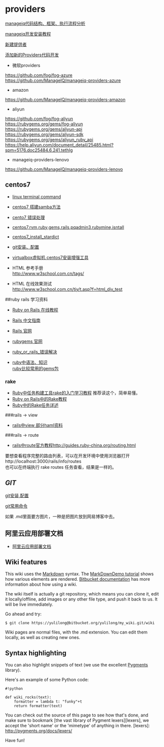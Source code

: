 # providers 

[manageiq代码结构、框架、执行流程分析](https://bitbucket.org/yulilong/my_wiki/wiki/manageiq%E4%BB%A3%E7%A0%81%E7%BB%93%E6%9E%84%E3%80%81%E6%A1%86%E6%9E%B6%E3%80%81%E6%89%A7%E8%A1%8C%E6%B5%81%E7%A8%8B%E5%88%86%E6%9E%90)  

[manageiq开发安装教程](https://bitbucket.org/yulilong/my_wiki/wiki/manageiq%E5%BC%80%E5%8F%91%E5%AE%89%E8%A3%85%E6%95%99%E7%A8%8B)  

[新建提供者](https://bitbucket.org/yulilong/my_wiki/wiki/%E6%96%B0%E5%BB%BA%E6%8F%90%E4%BE%9B%E8%80%85)   

[添加新的Providers代码开发](https://bitbucket.org/yulilong/my_wiki/wiki/%E6%B7%BB%E5%8A%A0%E6%96%B0%E7%9A%84Providers%E4%BB%A3%E7%A0%81%E5%BC%80%E5%8F%91)

* 微软providers  

https://github.com/fog/fog-azure  
https://github.com/ManageIQ/manageiq-providers-azure  

* amazon  

https://github.com/ManageIQ/manageiq-providers-amazon  

* aliyun

https://github.com/fog/fog-aliyun  
https://rubygems.org/gems/fog-aliyun  
https://rubygems.org/gems/aliyun-api  
https://rubygems.org/gems/aliyun-sdk  
https://rubygems.org/gems/aliyun_ruby_api                 
https://help.aliyun.com/document_detail/25485.html?spm=5176.doc25484.6.241.tethIg  

* manageiq-providers-lenovo  

https://github.com/ManageIQ/manageiq-providers-lenovo  


## centos7 
* [linux terminal command](https://bitbucket.org/yulilong/my_wiki/wiki/linux%20terminal%20command)
* [centos7 搭建samba方法](https://bitbucket.org/yulilong/my_wiki/wiki/centos7%20%E6%90%AD%E5%BB%BAsamba%E6%96%B9%E6%B3%95)
* [ cento7 错误处理](https://bitbucket.org/yulilong/my_wiki/wiki/cento7%20%E9%94%99%E8%AF%AF%E5%A4%84%E7%90%86)
* [centos7,rvm,ruby,gems,rails,pqadmin3,rubymine,isntall](https://bitbucket.org/yulilong/my_wiki/wiki/centos7,rvm,ruby,gems,rails,pqadmin3,rubymine,isntall)
* [centos7_install_stardict](https://bitbucket.org/yulilong/my_wiki/wiki/centos7_install_stardict)
* [git安装、配置](https://bitbucket.org/yulilong/my_wiki/wiki/git%E5%AE%89%E8%A3%85%E3%80%81%E9%85%8D%E7%BD%AE)
* [virtualbox虚拟机 centos7安装增强工具](https://bitbucket.org/yulilong/my_wiki/wiki/virtualbox%E8%99%9A%E6%8B%9F%E6%9C%BA%20centos7%E5%AE%89%E8%A3%85%E5%A2%9E%E5%BC%BA%E5%B7%A5%E5%85%B7)  

* HTML 参考手册  
http://www.w3school.com.cn/tags/  
* HTML 在线效果测试  
http://www.w3school.com.cn/tiy/t.asp?f=html_div_test

##ruby rails 学习资料

* [Ruby on Rails 在线教程](https://railstutorial-china.org/book/)


* [Rails 中文指南](http://guides.ruby-china.org/)
* [Rails 官网](http://rubyonrails.org/)
* [rubygems 官网](https://rubygems.org/)

* [ruby_or_rails_错误解决](https://bitbucket.org/yulilong/my_wiki/wiki/ruby_or_rails_%E9%94%99%E8%AF%AF%E8%A7%A3%E5%86%B3)
* [ruby中语法、知识](https://bitbucket.org/yulilong/my_wiki/wiki/ruby%E4%B8%AD%E8%AF%AD%E6%B3%95%E3%80%81%E7%9F%A5%E8%AF%86)  
[ruby比较常用的gems包](https://bitbucket.org/yulilong/my_wiki/wiki/ruby%E6%AF%94%E8%BE%83%E5%B8%B8%E7%94%A8%E7%9A%84gems%E5%8C%85)

### rake
* [Ruby中任务构建工具rake的入门学习教程](https://bitbucket.org/yulilong/my_wiki/wiki/Ruby%E4%B8%AD%E4%BB%BB%E5%8A%A1%E6%9E%84%E5%BB%BA%E5%B7%A5%E5%85%B7rake%E7%9A%84%E5%85%A5%E9%97%A8%E5%AD%A6%E4%B9%A0%E6%95%99%E7%A8%8B)          推荐读这个，简单易懂。
* [Ruby on Rails中的Rake教程](https://bitbucket.org/yulilong/my_wiki/wiki/%20Ruby%20on%20Rails%E4%B8%AD%E7%9A%84Rake%E6%95%99%E7%A8%8B)
* [Ruby中的Rake任务详述](https://bitbucket.org/yulilong/my_wiki/wiki/Ruby%E4%B8%AD%E7%9A%84Rake%E4%BB%BB%E5%8A%A1%E8%AF%A6%E8%BF%B0)

###rails -> view
* [rails中view 部分haml资料](https://bitbucket.org/yulilong/my_wiki/wiki/rails%E4%B8%ADview%20%E9%83%A8%E5%88%86haml%E8%B5%84%E6%96%99)


###rails -> route
* [rails中route官方教程](http://guides.ruby-china.org/routing.html)http://guides.ruby-china.org/routing.html

要想查看程序完整的路由列表，可以在开发环境中使用浏览器打开 http://localhost:3000/rails/info/routes    
也可以在终端执行 rake routes 任务查看，结果是一样的。
 
## ***GIT*** ##

[git安装,配置](https://bitbucket.org/yulilong/my_wiki/wiki/git%E5%AE%89%E8%A3%85,%E9%85%8D%E7%BD%AE)

[git常用命令](https://bitbucket.org/yulilong/my_wiki/wiki/git%E5%B8%B8%E7%94%A8%E5%91%BD%E4%BB%A4)

如果 .md里面要方图片，一种是把图片放到网易博客中去。

## 阿里云应用部署文档
* [阿里云应用部署文档](https://bitbucket.org/yulilong/my_wiki/wiki/%20%E9%98%BF%E9%87%8C%E4%BA%91%E5%BA%94%E7%94%A8%E9%83%A8%E7%BD%B2%E6%96%87%E6%A1%A3)

## Wiki features

This wiki uses the [Markdown](http://daringfireball.net/projects/markdown/) syntax. The [MarkDownDemo tutorial](https://bitbucket.org/tutorials/markdowndemo) shows how various elements are rendered. [Bitbucket documentation](https://confluence.atlassian.com/display/BITBUCKET/Use+a+wiki) has more information about how using a wiki.

The wiki itself is actually a git repository, which means you can clone it, edit it locally/offline, add images or any other file type, and push it back to us. It will be live immediately.

Go ahead and try:

```
$ git clone https://yulilong@bitbucket.org/yulilong/my_wiki.git/wiki
```

Wiki pages are normal files, with the .md extension. You can edit them locally, as well as creating new ones.

## Syntax highlighting


You can also highlight snippets of text (we use the excellent [Pygments][] library).

[Pygments]: http://pygments.org/


Here's an example of some Python code:

```
#!python

def wiki_rocks(text):
    formatter = lambda t: "funky"+t
    return formatter(text)
```


You can check out the source of this page to see how that's done, and make sure to bookmark [the vast library of Pygment lexers][lexers], we accept the 'short name' or the 'mimetype' of anything in there.
[lexers]: http://pygments.org/docs/lexers/


Have fun!
